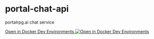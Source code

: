 # portal-chat-api

portalrpg.ai chat service

[Open in Docker Dev Environments <img src="./open_in_new.svg" alt="Open in Docker Dev Environments" align="top"/>](https://open.docker.com/dashboard/dev-envs?url=https://github.com/Korck666/portal-chat-api/tree/production/)
